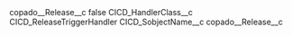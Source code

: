 <?xml version="1.0" encoding="UTF-8"?>
<CustomMetadata xmlns="http://soap.sforce.com/2006/04/metadata" xmlns:xsi="http://www.w3.org/2001/XMLSchema-instance" xmlns:xsd="http://www.w3.org/2001/XMLSchema">
    <label>copado__Release__c</label>
    <protected>false</protected>
    <values>
        <field>CICD_HandlerClass__c</field>
        <value xsi:type="xsd:string">CICD_ReleaseTriggerHandler</value>
    </values>
    <values>
        <field>CICD_SobjectName__c</field>
        <value xsi:type="xsd:string">copado__Release__c</value>
    </values>
</CustomMetadata>
